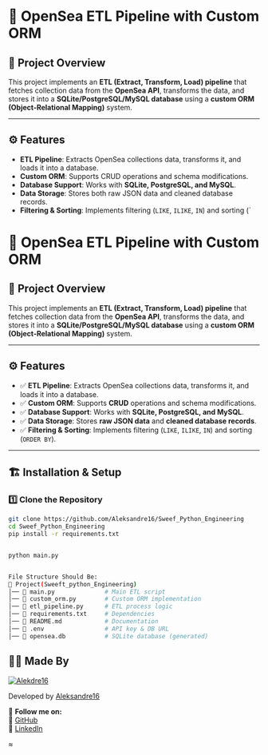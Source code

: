 # 🚀 OpenSea ETL Pipeline with Custom ORM

## 📌 Project Overview
This project implements an **ETL (Extract, Transform, Load) pipeline** that fetches collection data from the **OpenSea API**, transforms the data, and stores it into a **SQLite/PostgreSQL/MySQL database** using a **custom ORM (Object-Relational Mapping)** system.

---

## ⚙️ Features

- **ETL Pipeline**: Extracts OpenSea collections data, transforms it, and loads it into a database.
- **Custom ORM**: Supports CRUD operations and schema modifications.
- **Database Support**: Works with **SQLite, PostgreSQL, and MySQL**.
- **Data Storage**: Stores both raw JSON data and cleaned database records.
- **Filtering & Sorting**: Implements filtering (`LIKE`, `ILIKE`, `IN`) and sorting (`
# 🚀 OpenSea ETL Pipeline with Custom ORM

## 📌 Project Overview
This project implements an **ETL (Extract, Transform, Load) pipeline** that fetches collection data from the **OpenSea API**, transforms the data, and stores it into a **SQLite/PostgreSQL/MySQL database** using a **custom ORM (Object-Relational Mapping)** system.

---

## ⚙️ Features

- ✅ **ETL Pipeline**: Extracts OpenSea collections data, transforms it, and loads it into a database.
- ✅ **Custom ORM**: Supports **CRUD** operations and schema modifications.
- ✅ **Database Support**: Works with **SQLite, PostgreSQL, and MySQL**.
- ✅ **Data Storage**: Stores **raw JSON data** and **cleaned database records**.
- ✅ **Filtering & Sorting**: Implements filtering (`LIKE`, `ILIKE`, `IN`) and sorting (`ORDER BY`).

---

## 🏗️ Installation & Setup

### 1️⃣ Clone the Repository
```bash
git clone https://github.com/Aleksandre16/Sweef_Python_Engineering
cd Sweef_Python_Engineering
pip install -r requirements.txt


python main.py


File Structure Should Be:
📁 Project(Sweeft_python_Engineering)
│── 📄 main.py              # Main ETL script
│── 📄 custom_orm.py        # Custom ORM implementation
│── 📄 etl_pipeline.py      # ETL process logic
│── 📄 requirements.txt     # Dependencies
│── 📄 README.md            # Documentation
│── 📄 .env                 # API key & DB URL
│── 📄 opensea.db           # SQLite database (generated)
```
## 👨‍💻 Made By

[![Alekdre16](https://img.shields.io/badge/Made%20By-Aleksandre16%20-blue?style=for-the-badge)](https://github.com/Aleksandre16)

Developed by [Aleksandre16](https://github.com/Aleksandre16)  

📌 **Follow me on:**  
🔗 [GitHub](https://github.com/Aleksandre16)  
🔗 [LinkedIn](https://www.linkedin.com/in/aleksandre-kolbini-266219254/)  




≈
